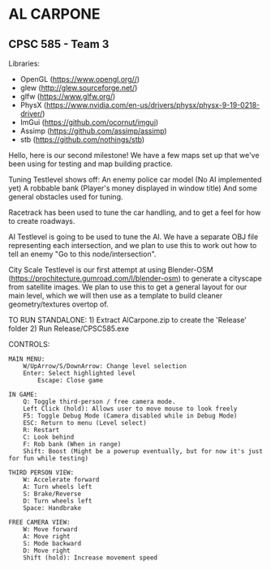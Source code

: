 # AL CARPONE
## CPSC 585 - Team 3


Libraries:
- OpenGL (https://www.opengl.org//)
- glew (http://glew.sourceforge.net/)
- glfw (https://www.glfw.org/)
- PhysX (https://www.nvidia.com/en-us/drivers/physx/physx-9-19-0218-driver/)
- ImGui (https://github.com/ocornut/imgui)
- Assimp (https://github.com/assimp/assimp)
- stb (https://github.com/nothings/stb)

Hello, here is our second milestone!
We have a few maps set up that we've been using for testing and map building practice.

Tuning Testlevel shows off:
	An enemy police car model (No AI implemented yet)
	A robbable bank (Player's money displayed in window title)
	And some general obstacles used for tuning.

Racetrack has been used to tune the car handling, and to get a feel for how to create
roadways.

AI Testlevel is going to be used to tune the AI. We have a separate OBJ file representing
each intersection, and we plan to use this to work out how to tell an enemy "Go to this node/intersection".

City Scale Testlevel is our first attempt at using Blender-OSM (https://prochitecture.gumroad.com/l/blender-osm)
to generate a cityscape from satellite images. We plan to use this to get a general layout for our main level,
which we will then use as a template to build cleaner geometry/textures overtop of. 

TO RUN STANDALONE:
	1) Extract AlCarpone.zip to create the 'Release' folder
	2) Run Release/CPSC585.exe
	
CONTROLS:

	MAIN MENU:
		W/UpArrow/S/DownArrow: Change level selection
		Enter: Select highlighted level
	        Escape: Close game

	IN GAME:
		Q: Toggle third-person / free camera mode.
		Left Click (hold): Allows user to move mouse to look freely
		F5: Toggle Debug Mode (Camera disabled while in Debug Mode)
		ESC: Return to menu (Level select)
		R: Restart 
		C: Look behind
		F: Rob bank (When in range)
		Shift: Boost (Might be a powerup eventually, but for now it's just for fun while testing)

	THIRD PERSON VIEW:
		W: Accelerate forward
		A: Turn wheels left
		S: Brake/Reverse
		D: Turn wheels left
		Space: Handbrake

	FREE CAMERA VIEW:
		W: Move forward
		A: Move right
		S: Mode backward
		D: Move right
		Shift (hold): Increase movement speed
